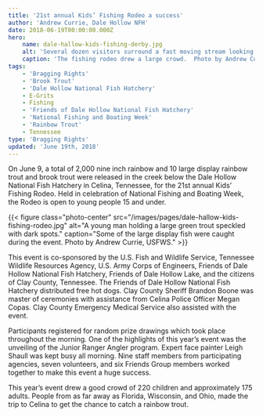 ```yaml
---
title: '21st annual Kids’ Fishing Rodeo a success'
author: 'Andrew Currie, Dale Hollow NFH'
date: 2018-06-19T00:00:00.000Z
hero:
    name: dale-hallow-kids-fishing-derby.jpg
    alt: 'Several dozen visitors surround a fast moving stream looking for trout.'
    caption: 'The fishing rodeo drew a large crowd.  Photo by Andrew Currie, USFWS.'
tags:
    - 'Bragging Rights'
    - 'Brook Trout'
    - 'Dale Hollow National Fish Hatchery'
    - E-Grits
    - Fishing
    - 'Friends of Dale Hollow National Fish Hatchery'
    - 'National Fishing and Boating Week'
    - 'Rainbow Trout'
    - Tennessee
type: 'Bragging Rights'
updated: 'June 19th, 2018'
---
```


On June 9,  a total of 2,000 nine inch rainbow and 10 large display rainbow trout and brook trout were released in the creek below the Dale Hollow National Fish Hatchery in Celina, Tennessee, for the 21st annual Kids’ Fishing Rodeo.  Held in celebration of National Fishing and Boating Week, the Rodeo is open to young people 15 and under.

{{< figure class="photo-center" src="/images/pages/dale-hallow-kids-fishing-rodeo.jpg" alt="A young man holding a large green trout speckled with dark spots." caption="Some of the large display fish were caught during the event.  Photo by Andrew Currie, USFWS." >}}

This event is co-sponsored by the U.S. Fish and Wildlife Service, Tennessee Wildlife Resources Agency, U.S. Army Corps of Engineers, Friends of Dale Hollow National Fish Hatchery, Friends of Dale Hollow Lake, and the citizens of Clay County, Tennessee. The Friends of Dale Hollow National Fish Hatchery distributed free hot dogs.  Clay County Sheriff Brandon Boone was master of ceremonies with assistance from Celina Police Officer Megan Copas.  Clay County Emergency Medical Service also assisted with the event.

Participants registered for random prize drawings which took place throughout the morning.  One of the highlights of this year’s event was the unveiling of the Junior Ranger Angler program.  Expert face painter Leigh Shaull was kept busy all morning.  Nine staff members from participating agencies, seven volunteers, and six Friends Group members worked together to make this event a huge success.

This year’s event drew a good crowd of 220 children and approximately 175 adults.  People from as far away as Florida, Wisconsin, and Ohio, made the trip to Celina to get the chance to catch a rainbow trout.
